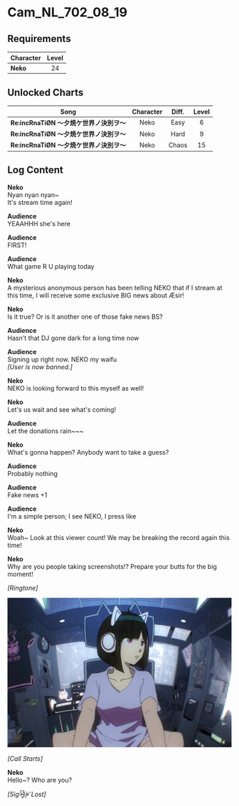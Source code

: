 # Cam_NL_702_08_19
## Requirements
|Character|Level|
|---------|:---:|
|**Neko** | 24  |

## Unlocked Charts
|                  Song                  |Character|Diff.|Level|
|----------------------------------------|:-------:|:---:|:---:|
|**Re:incRnaTiØN ～夕焼ケ世界ノ決別ヲ～**|  Neko   |Easy |  6  |
|**Re:incRnaTiØN ～夕焼ケ世界ノ決別ヲ～**|  Neko   |Hard |  9  |
|**Re:incRnaTiØN ～夕焼ケ世界ノ決別ヲ～**|  Neko   |Chaos| 15  |

## Log Content
**Neko**<br>
Nyan nyan nyan~ <br>
It's stream time again!

**Audience**<br>
YEAAHHH she's here

**Audience**<br>
FIRST!

**Audience**<br>
What game R U playing today

**Neko**<br>
A mysterious anonymous person has been telling NEKO that if I stream at this time, I will receive some exclusive BIG news about Æsir!

**Neko**<br>
Is it true? Or is it another one of those fake news BS?

**Audience**<br>
Hasn't that DJ gone dark for a long time now

**Audience**<br>
Signing up right now. NEKO my waifu<br>
*[User is now banned.]*

**Neko**<br>
NEKO is looking forward to this myself as well!

**Neko**<br>
Let's us wait and see what's coming!

**Audience**<br>
Let the donations rain~~~

**Neko**<br>
What's gonna happen? Anybody want to take a guess?

**Audience**<br>
Probably nothing

**Audience**<br>
Fake news +1

**Audience**<br>
I'm a simple person; I see NEKO, I press like

**Neko**<br>
Woah~ Look at this viewer count! We may be breaking the record again this time!

**Neko**<br>
Why are you people taking screenshots!? Prepare your butts for the big moment!

*\[Ringtone\]*

![naos3002.png](./attachments/naos3002.png)

*[Call Starts]*

**Neko**<br>
Hello~? Who are you?

*[Sig>̵̧̀͘͠}̧̀̕҉>̛́ Lost]*
